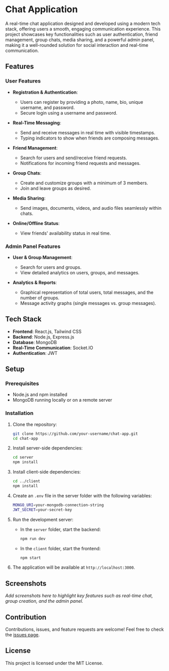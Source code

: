 # Chat Application

A real-time chat application designed and developed using a modern tech stack, offering users a smooth, engaging communication experience. This project showcases key functionalities such as user authentication, friend management, group chats, media sharing, and a powerful admin panel, making it a well-rounded solution for social interaction and real-time communication.

## Features

### User Features
- **Registration & Authentication**:
  - Users can register by providing a photo, name, bio, unique username, and password.
  - Secure login using a username and password.

- **Real-Time Messaging**:
  - Send and receive messages in real time with visible timestamps.
  - Typing indicators to show when friends are composing messages.

- **Friend Management**:
  - Search for users and send/receive friend requests.
  - Notifications for incoming friend requests and messages.
  
- **Group Chats**:
  - Create and customize groups with a minimum of 3 members.
  - Join and leave groups as desired.

- **Media Sharing**:
  - Send images, documents, videos, and audio files seamlessly within chats.

- **Online/Offline Status**:
  - View friends' availability status in real time.

### Admin Panel Features
- **User & Group Management**:
  - Search for users and groups.
  - View detailed analytics on users, groups, and messages.

- **Analytics & Reports**:
  - Graphical representation of total users, total messages, and the number of groups.
  - Message activity graphs (single messages vs. group messages).

## Tech Stack

- **Frontend**: React.js, Tailwind CSS
- **Backend**: Node.js, Express.js
- **Database**: MongoDB
- **Real-Time Communication**: Socket.IO
- **Authentication**: JWT

## Setup

### Prerequisites
- Node.js and npm installed
- MongoDB running locally or on a remote server

### Installation
1. Clone the repository:
    ```bash
    git clone https://github.com/your-username/chat-app.git
    cd chat-app
    ```

2. Install server-side dependencies:
    ```bash
    cd server
    npm install
    ```

3. Install client-side dependencies:
    ```bash
    cd ../client
    npm install
    ```

4. Create an `.env` file in the server folder with the following variables:
    ```bash
    MONGO_URI=your-mongodb-connection-string
    JWT_SECRET=your-secret-key
    ```

5. Run the development server:
    - In the `server` folder, start the backend:
      ```bash
      npm run dev
      ```

    - In the `client` folder, start the frontend:
      ```bash
      npm start
      ```

6. The application will be available at `http://localhost:3000`.

## Screenshots

*Add screenshots here to highlight key features such as real-time chat, group creation, and the admin panel.*

## Contribution
Contributions, issues, and feature requests are welcome! Feel free to check the [issues page](https://github.com/your-username/chat-app/issues).

## License
This project is licensed under the MIT License.
